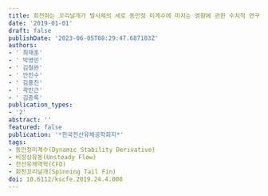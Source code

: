 ```yaml
---
title: 회전하는 꼬리날개가 발사체의 세로 동안정 미계수에 미치는 영향에 관한 수치적 연구
date: '2019-01-01'
draft: false
publishDate: '2023-06-05T08:29:47.687103Z'
authors:
- ' 최재훈'
- ' 박영민'
- ' 김철완'
- ' 안진수'
- ' 김홍진'
- ' 곽인근'
- ' 김종록'
publication_types:
- '2'
abstract: ''
featured: false
publication: '*한국전산유체공학회지*'
tags:
- 동안정미계수(Dynamic Stability Derivative)
- 비정상유동(Unsteady Flow)
- 전산유체역학(CFD)
- 회전꼬리날개(Spinning Tail Fin)
doi: 10.6112/kscfe.2019.24.4.008
---
```



